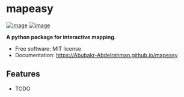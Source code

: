 # mapeasy


[![image](https://img.shields.io/pypi/v/mapeasy.svg)](https://pypi.python.org/pypi/mapeasy)
[![image](https://img.shields.io/conda/vn/conda-forge/mapeasy.svg)](https://anaconda.org/conda-forge/mapeasy)


**A python package for interactive mapping.**


-   Free software: MIT license
-   Documentation: https://Abubakr-Abdelrahman.github.io/mapeasy
    

## Features

-   TODO
